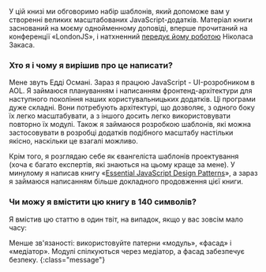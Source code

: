 У цій книзі ми обговоримо набір шаблонів, який допоможе вам у створенні
великих масштабованих JavaScript-додатків. Матеріал книги заснований на моєму
однойменному доповіді, вперше прочитаний на конференції «LondonJS», і
натхненний [передує йому роботою][1] Ніколаса Закаса.

### Хто я і чому я вирішив про це написати?

Мене звуть Едді Османі. Зараз я працюю JavaScript - UI-розробником в AOL.
Я займаюся плануванням і написанням фронтенд-архітектури для наступного
покоління наших користувальницьких додатків. Ці програми дуже складні. Вони
потребують архітектурі, що дозволяє, з одного боку їх легко масштабувати,
а з іншого досить легко використовувати повторно їх модулі. Також я займаюся
розробкою шаблонів, які можна застосовувати в розробці додатків подібного
масштабу настільки якісно, наскільки це взагалі можливо.

Крім того, я розглядаю себе як євангеліста шаблонів проектування (хоча
є багато експертів, які знаються на цьому краще за мене). У минулому я написав книгу
«[Essential JavaScript Design Patterns][2]», а зараз я займаюся написанням більше
докладного продовження цієї книги.


### Чи можу я вмістити цю книгу в 140 символів?

Я вмістив цю статтю в один твіт, на випадок, якщо у вас зовсім мало часу:

Менше зв'язаності: використовуйте патерни «модуль», «фасад» і «медіатор». Модулі
спілкуються через медіатор, а фасад забезпечує безпеку.
{:class="message"}


[1]: http://yuilibrary.com/theater/nicholas-zakas/zakas-architecture/
[2]: http://addyosmani.com/resources/essentialjsdesignpatterns/book/
